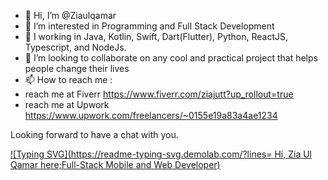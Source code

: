 - 👋 Hi, I’m @Ziaulqamar
- 👀 I’m interested in Programming and Full Stack Development
- 🌱 I working in Java, Kotlin, Swift, Dart(Flutter), Python, ReactJS, Typescript, and NodeJs.
- 💞️ I’m looking to collaborate on any cool and practical project that helps people change their lives
- 📫 How to reach me :
- reach me at Fiverr https://www.fiverr.com/ziajutt?up_rollout=true
- reach me at Upwork https://www.upwork.com/freelancers/~0155e19a83a4ae1234

Looking forward to have a chat with you.

[![Typing SVG](https://readme-typing-svg.demolab.com/?lines= Hi, Zia Ul Qamar here;Full-Stack Mobile and Web Developer)](https://git.io/typing-svg)

<!---
Ziaulqamar/Ziaulqamar is a ✨ special ✨ repository because its `README.md` (this file) appears on your GitHub profile.
You can click the Preview link to take a look at your changes.
--->

